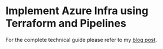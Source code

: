 # Implement Azure Infra using Terraform and Pipelines

For the complete technical guide please refer to my [blog post](https://samanax.com/2020/05/24/implement-azure-infra-using-terraform-and-pipelines/).
